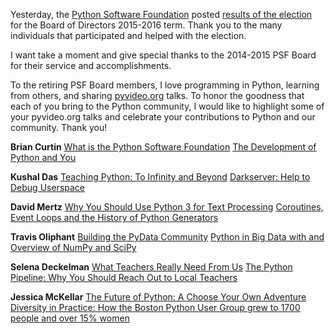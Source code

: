<html><body><p>Yesterday, the <a href="https://www.python.org/psf/">Python Software Foundation</a> posted <a href="http://pyfound.blogspot.com/2015/06/congratualations-to-new-board-of.html">results of the election</a> for the Board of Directors 2015-2016 term. Thank you to the many individuals that participated and helped with the election. 

I want take a moment and give special thanks to the 2014-2015 PSF Board for their service and accomplishments. 

To the retiring PSF Board members,
I love programming in Python, learning from others, and sharing <a href="http://pyvideo.org/" target="_blank">pyvideo.org</a> talks. To honor the goodness that each of you bring to the Python community, I would like to highlight some of your pyvideo.org talks and celebrate your contributions to Python and our community. Thank you!

<strong>Brian Curtin</strong>
<a href="http://pyvideo.org/video/1791/what-is-the-python-software-foundation">What is the Python Software Foundation</a>
<a href="http://pyvideo.org/video/432/pycon-2011--the-development-of-python-and-you">The Development of Python and You</a>

<strong>Kushal Das</strong>
<a href="http://pyvideo.org/video/2596/teaching-python-to-infinity-and-beyond">Teaching Python: To Infinity and Beyond</a>
<a href="http://pyvideo.org/video/1831/darkserver-help-to-debug-userspace">Darkserver: Help to Debug Userspace</a>

<strong>David Mertz</strong>
<a href="http://pyvideo.org/video/1704/why-you-should-use-python-3-for-text-processing">Why You Should Use Python 3 for Text Processing</a>
<a href="http://pyvideo.org/video/668/coroutines-event-loops-and-the-history-of-pytho">Coroutines, Event Loops and the History of Python Generators</a>

<strong>Travis Oliphant</strong>
<a href="http://pyvideo.org/video/3059/building-the-pydata-community">Building the PyData Community</a>
<a href="http://pyvideo.org/video/960/python-in-big-data-with-an-overview-of-numpy-sc">Python in Big Data with and Overview of NumPy and SciPy</a>

<strong>Selena Deckelman</strong>
<a href="http://pyvideo.org/video/1697/what-teachers-really-need-from-us">What Teachers Really Need From Us</a>
<a href="http://pyvideo.org/video/2694/the-python-pipeline-why-you-should-reach-out-to">The Python Pipeline: Why You Should Reach Out to Local Teachers</a>

<strong>Jessica McKellar</strong>
<a href="http://pyvideo.org/video/2375/the-future-of-python-a-choose-your-own-adventur">The Future of Python: A Choose Your Own Adventure</a>
<a href="http://pyvideo.org/video/719/diversity-in-practice-how-the-boston-python-user">Diversity in Practice: How the Boston Python User Group grew to 1700 people and over 15% women</a> 


</p></body></html>
